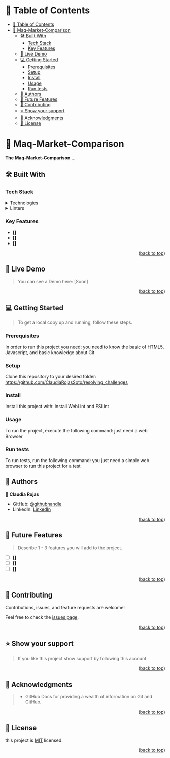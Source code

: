 <a name="readme-top"></a>

<!--<div align="center">
  <img src="./logo.png" alt="logo" width="140"  height="auto" />
  <br/>

  <h3><b>resolving_challenges</b></h3>

</div>-->

<!-- TABLE OF CONTENTS -->

# 📗 Table of Contents

- [📗 Table of Contents](#-table-of-contents)
- [📖 Maq-Market-Comparison](#-maq-market-comparison)
  - [🛠 Built With ](#-built-with-)
    - [Tech Stack ](#tech-stack-)
    - [Key Features ](#key-features-)
  - [🚀 Live Demo ](#-live-demo-)
  - [💻 Getting Started ](#-getting-started-)
    - [Prerequisites](#prerequisites)
    - [Setup](#setup)
    - [Install](#install)
    - [Usage](#usage)
    - [Run tests](#run-tests)
  - [👥 Authors ](#-authors-)
  - [🔭 Future Features ](#-future-features-)
  - [🤝 Contributing ](#-contributing-)
  - [⭐️ Show your support ](#️-show-your-support-)
  - [🙏 Acknowledgments ](#-acknowledgments-)
  - [📝 License ](#-license-)

<!-- PROJECT DESCRIPTION -->

# 📖 Maq-Market-Comparison<a name="about-project"></a>

**The Maq-Market-Comparison** ...

## 🛠 Built With <a name="built-with"></a>

### Tech Stack <a name="tech-stack"></a>

<details>
  <summary>Technologies</summary>
  <ul>
    <li><a href="">JavaScript</a></li>
    <li><a href="">HTML</a></li>
    <li><a href="">CSS</a></li>
  </ul>
</details>

<details>
<summary>Linters</summary>
  <ul>
    <li>Hint</li>
    <li>Stylelint</li>
  </ul>
</details>

<!-- Features -->

### Key Features <a name="key-features"></a>

- **[]**
- **[]**
- **[]**

<p align="right">(<a href="#readme-top">back to top</a>)</p>

## 🚀 Live Demo <a name="live-demo"></a>

> You can see a Demo here: [Soon]<!--(https://github.com/ClaudiaRojasSoto/resolving_challenges/)-->

<p align="right">(<a href="#readme-top">back to top</a>)</p>

## 💻 Getting Started <a name="getting-started"></a>

> To get a local copy up and running, follow these steps.

### Prerequisites

In order to run this project you need: you need to know the basic of HTML5, Javascript, and basic knowledge about Git

### Setup

Clone this repository to your desired folder: https://github.com/ClaudiaRojasSoto/resolving_challenges

### Install

Install this project with: install WebLint and ESLint

### Usage

To run the project, execute the following command: just need a web Browser

### Run tests

To run tests, run the following command: you just need a simple web browser to run this project for a test

<!-- AUTHORS -->

## 👥 Authors <a name="authors"></a>

👤 **Claudia Rojas**

-   GitHub: [@githubhandle](https://github.com/ClaudiaRojasSoto)
-   LinkedIn: [LinkedIn](https://www.linkedin.com/in/claudia-rojas-soto/)


<p align="right">(<a href="#readme-top">back to top</a>)</p>

## 🔭 Future Features <a name="future-features"></a>

> Describe 1 - 3 features you will add to the project.

-   [ ] **[]**
-   [ ] **[]**
-   [ ] **[]**

<p align="right">(<a href="#readme-top">back to top</a>)</p>

## 🤝 Contributing <a name="contributing"></a>

Contributions, issues, and feature requests are welcome!

Feel free to check the [issues page](https://github.com/ClaudiaRojasSoto/resolving_challenges/issues).

<p align="right">(<a href="#readme-top">back to top</a>)</p>

## ⭐️ Show your support <a name="support"></a>

> If you like this project show support by following this account

<p align="right">(<a href="#readme-top">back to top</a>)</p>

<!-- ACKNOWLEDGEMENTS -->

## 🙏 Acknowledgments <a name="acknowledgements"></a>

> -   GitHub Docs for providing a wealth of information on Git and GitHub.

<p align="right">(<a href="#readme-top">back to top</a>)</p>


<!-- LICENSE -->

## 📝 License <a name="license"></a>

this project is [MIT](./LICENSE.md) licensed.

<p align="right">(<a href="#readme-top">back to top</a>)</p>
